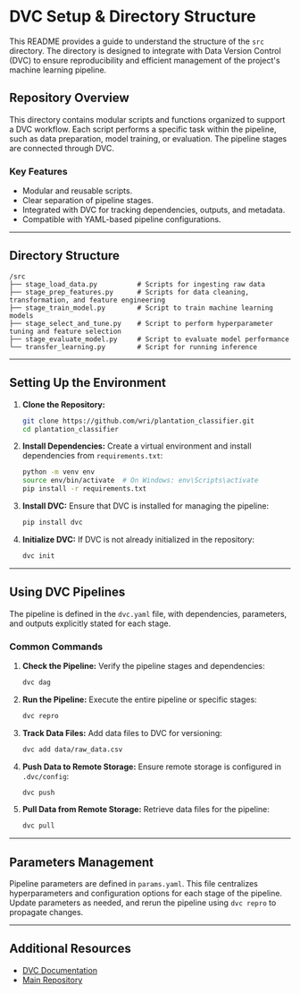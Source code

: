# DVC Setup & Directory Structure

This README provides a guide to understand the structure of the `src` directory. The directory is designed to integrate with Data Version Control (DVC) to ensure reproducibility and efficient management of the project's machine learning pipeline.

## Repository Overview
This directory contains modular scripts and functions organized to support a DVC workflow. Each script performs a specific task within the pipeline, such as data preparation, model training, or evaluation. The pipeline stages are connected through DVC.

### Key Features
- Modular and reusable scripts.
- Clear separation of pipeline stages.
- Integrated with DVC for tracking dependencies, outputs, and metadata.
- Compatible with YAML-based pipeline configurations.

---

## Directory Structure
```
/src
├── stage_load_data.py          # Scripts for ingesting raw data
├── stage_prep_features.py      # Scripts for data cleaning, transformation, and feature engineering
├── stage_train_model.py        # Script to train machine learning models
├── stage_select_and_tune.py    # Script to perform hyperparameter tuning and feature selection
├── stage_evaluate_model.py     # Script to evaluate model performance
└── transfer_learning.py        # Script for running inference
```

---

## Setting Up the Environment
1. **Clone the Repository:**
   ```bash
   git clone https://github.com/wri/plantation_classifier.git
   cd plantation_classifier
   ```

2. **Install Dependencies:**
   Create a virtual environment and install dependencies from `requirements.txt`:
   ```bash
   python -m venv env
   source env/bin/activate  # On Windows: env\Scripts\activate
   pip install -r requirements.txt
   ```

3. **Install DVC:**
   Ensure that DVC is installed for managing the pipeline:
   ```bash
   pip install dvc
   ```

4. **Initialize DVC:**
   If DVC is not already initialized in the repository:
   ```bash
   dvc init
   ```

---

## Using DVC Pipelines
The pipeline is defined in the `dvc.yaml` file, with dependencies, parameters, and outputs explicitly stated for each stage.

### Common Commands
1. **Check the Pipeline:**
   Verify the pipeline stages and dependencies:
   ```bash
   dvc dag
   ```

2. **Run the Pipeline:**
   Execute the entire pipeline or specific stages:
   ```bash
   dvc repro
   ```

3. **Track Data Files:**
   Add data files to DVC for versioning:
   ```bash
   dvc add data/raw_data.csv
   ```

4. **Push Data to Remote Storage:**
   Ensure remote storage is configured in `.dvc/config`:
   ```bash
   dvc push
   ```

5. **Pull Data from Remote Storage:**
   Retrieve data files for the pipeline:
   ```bash
   dvc pull
   ```

---

## Parameters Management
Pipeline parameters are defined in `params.yaml`. This file centralizes hyperparameters and configuration options for each stage of the pipeline. Update parameters as needed, and rerun the pipeline using `dvc repro` to propagate changes.

---

## Additional Resources
- [DVC Documentation](https://dvc.org/doc)
- [Main Repository](https://github.com/wri/plantation_classifier)
